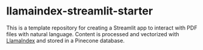 # llamaindex-streamlit-starter

This is a template repository for creating a Streamlit app to interact with PDF files with natural language. Content is processed and vectorized with [LlamaIndex](https://www.llamaindex.ai/) and stored in a Pinecone database.
